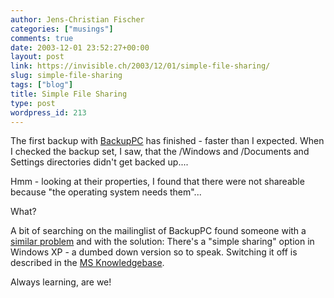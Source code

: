 ```yaml
---
author: Jens-Christian Fischer
categories: ["musings"]
comments: true
date: 2003-12-01 23:52:27+00:00
layout: post
link: https://invisible.ch/2003/12/01/simple-file-sharing/
slug: simple-file-sharing
tags: ["blog"]
title: Simple File Sharing
type: post
wordpress_id: 213
---
```


The first backup with [BackupPC](https://backuppc.sourceforge.net) has finished - faster than I expected. When I checked the backup set, I saw, that the /Windows and /Documents and Settings directories didn't get backed up....

Hmm - looking at their properties, I found that there were not shareable because "the operating system needs them"...

What? 

A bit of searching on the mailinglist of BackupPC found someone with a [similar problem](https://sourceforge.net/mailarchive/forum.php?thread_id=2901188&forum_id=503) and with the solution: There's a "simple sharing" option in Windows XP - a dumbed down version so to speak. Switching it off is described in the [MS Knowledgebase](https://support.microsoft.com/?kbid=304040%3E).

Always learning, are we!

